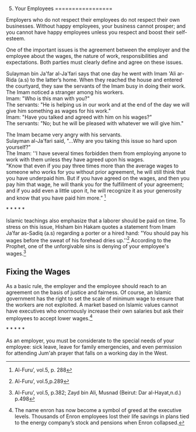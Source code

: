 5. Your Employees
=================

Employers who do not respect their employees do not respect their own
businesses. Without happy employees, your business cannot prosper; and
you cannot have happy employees unless you respect and boost their
self-esteem.

One of the important issues is the agreement between the employer and
the employee about the wages, the nature of work, responsibilities and
expectations. Both parties must clearly define and agree on these
issues.

Sulayman bin Ja'far al-Ja'fari says that one day he went with Imam 'Ali
ar-Rida (a.s) to the latter’s home. When they reached the house and
entered the courtyard, they saw the servants of the Imam busy in doing
their work. The Imam noticed a stranger among his workers.  
 Imam: "Who is this man with you?"  
 The servants: "He is helping us in our work and at the end of the day
we will give him something as wages for his work."  
 Imam: "Have you talked and agreed with him on his wages?"  
 The servants: "No; but he will be pleased with whatever we will give
him."

The Imam became very angry with his servants.  
 Sulayman al-Ja'fari said, "...Why are you taking this issue so hard
upon yourself?"  
 The Imam: ''I have several times forbidden them from employing anyone
to work with them unless they have agreed upon his wages.  
 "Know that even if you pay three times more than the average wages to
someone who works for you without prior agreement, he will still think
that you have underpaid him. But if you have agreed on the wages, and
then you pay him that wage, he will thank you for the fulfillment of
your agreement; and if you add even a little upon it, he will recognize
it as your generosity and know that you have paid him more.” [^1]

\* \* \* \* \*

Islamic teachings also emphasize that a laborer should be paid on time.
To stress on this issue, Hisham bin Hakam quotes a statement from Imam
Ja’far as-Sadiq (a.s) regarding a porter or a hired hand: "You should
pay his wages before the sweat of his forehead dries up.''[^2] According
to the Prophet, one of the unforgivable sins is denying of your
employee's wages.[^3]

Fixing the Wages
----------------

As a basic rule, the employer and the employee should reach to an
agreement on the basis of justice and fairness. Of course, an Islamic
government has the right to set the scale of minimum wage to ensure that
the workers are not exploited. A market based on Islamic values cannot
have executives who enormously increase their own salaries but ask their
employees to accept lower wages.[^4]

\* \* \* \* \*

As an employer, you must be considerate to the special needs of your
employee: sick leave, leave for family emergencies, and even permission
for attending Jum'ah prayer that falls on a working day in the West.

[^1]: Al-Furu’, vol.5, p. 288

[^2]: Al-Furu’, vol.5,p.289

[^3]: Al-Furu’, vol.5, p.382; Zayd bin Ali, Musnad (Beirut: Dar
al-Hayat,n.d.) p.498

[^4]: The name enron has now become a symbol of greed at the executive
levels. Thousands of Enron employees lost their life savings in plans
tied to the energy company’s stock and pensions when Enron collapsed.


